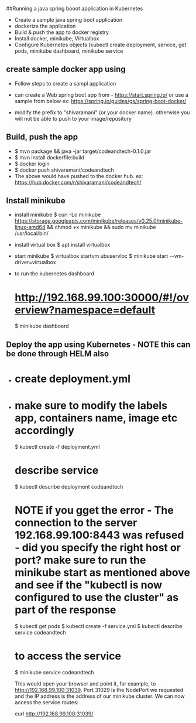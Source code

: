 ##Running a java spring booot application in Kubernetes

- Create a sample java spring boot application
- dockerize the application
- Build & push the app to docker registry
- Install docker, minikube, Virtualbox
- Configure Kubernetes objects (kubectl create deployment, service, get pods, minikube dashboard, minikube service


## create sample docker app using 
- Follow steps to create a sampl application 

- can create a Web spring boot app from - https://start.spring.io/  or use a sample from below
  ex: https://spring.io/guides/gs/spring-boot-docker/
  
- modify the prefix to "shivaramani" (or your docker name). otherwise you will not be able to push to your image/repository

## Build, push the app

- $ mvn package && java -jar target/codeandtech-0.1.0.jar
- $ mvn install dockerfile:build
- $ docker login
- $ docker push shivaramani/codeandtech
 - The above would have pushed to the docker hub. ex: https://hub.docker.com/r/shivaramani/codeandtech/


## Install minikube

- install minikube
	$ curl -Lo minikube https://storage.googleapis.com/minikube/releases/v0.25.0/minikube-linux-amd64 && chmod +x minikube && sudo mv minikube /usr/local/bin/
- install virtual box
	$ apt install virtualbox
- start minikube
	$ virtualbox startvm ubuservloc
	$ minikube start --vm-driver=virtualbox
-  to run the kubernetes dashboard
	# http://192.168.99.100:30000/#!/overview?namespace=default

	$ minikube dashboard

## Deploy the app using Kubernetes - NOTE this can be done through HELM also 

- # create deployment.yml
- # make sure to modify the labels app, containers name, image etc accordingly

	$ kubectl create -f deployment.yml 
	
	# describe service
	$ kubectl describe deployment codeandtech

	# NOTE if you gget the error - The connection to the server 192.168.99.100:8443 was refused - did you specify the right host or port? make sure to run the minikube start as mentioned above and see if the "kubectl is now configured to use the cluster" as part of the response

	$ kubectl get pods
	$ kubectl create -f service.yml
	$ kubectl describe service codeandtech
	
	# to access the service
	$ minikube service codeandtech


	This would open your browser and point it, for example, to http://192.168.99.100:31039. Port 31029 is the NodePort we requested and the IP address is the address of our minikube cluster. We can now access the service routes:

	curl http://192.168.99.100:31039/

